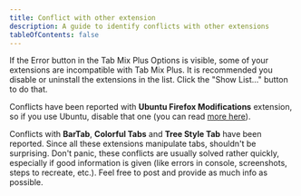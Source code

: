 ```yaml
---
title: Conflict with other extension
description: A guide to identify conflicts with other extensions
tableOfContents: false
---
```


If the Error button in the Tab Mix Plus Options is visible, some of your extensions are
incompatible with Tab Mix Plus. It is recommended you disable or uninstall the extensions
in the list. Click the "Show List…" button to do that.

Conflicts have been reported with <b>Ubuntu Firefox Modifications</b>
extension, so if you use Ubuntu, disable that one (you can read
<a href="http://ubuntuforums.org/showthread.php?t=826536">more here</a>).

Conflicts with **BarTab**, **Colorful Tabs** and **Tree Style Tab**
have been reported. Since all these extensions manipulate tabs, shouldn't be surprising.
Don't panic, these conflicts are usually solved rather quickly, especially if good
information is given (like errors in console, screenshots, steps to recreate, etc.). Feel
free to post and provide as much info as possible.


